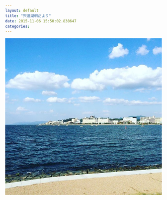 ```yaml
---
layout: default
title: "宍道湖朝だより"
date: 2015-11-06 15:50:02.838647
categories: 
---
```


![](/assets/images/201510/12063025_1932663613625840_658953197_n.jpg)


